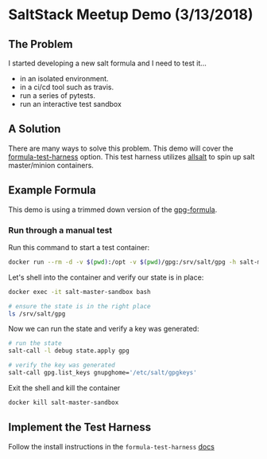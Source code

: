# SaltStack Meetup Demo (3/13/2018)


## <a name='problem'></a> The Problem

I started developing a new salt formula and I need to test it...

* in an isolated environment.
* in a ci/cd tool such as travis.
* run a series of pytests.
* run an interactive test sandbox


## <a name='solution'></a> A Solution

There are many ways to solve this problem. This demo will cover the [formula-test-harness](https://github.com/intuitivetechnologygroup/formula-test-harness) option.
This test harness utilizes [allsalt](https://github.com/simplyadrian/allsalt) to spin up salt master/minion containers.


## <a name='example-formula'></a> Example Formula

This demo is using a trimmed down version of the [gpg-formula](https://github.com/meganlkm/gpg-formula).

### Run through a manual test

Run this command to start a test container:

```bash
docker run --rm -d -v $(pwd):/opt -v $(pwd)/gpg:/srv/salt/gpg -h salt-master-sandbox --name salt-master-sandbox simplyadrian/allsalt:centos_master_2017.7.2
```

Let's shell into the container and verify our state is in place:

```bash
docker exec -it salt-master-sandbox bash

# ensure the state is in the right place
ls /srv/salt/gpg
```

Now we can run the state and verify a key was generated:

```bash
# run the state
salt-call -l debug state.apply gpg

# verify the key was generated
salt-call gpg.list_keys gnupghome='/etc/salt/gpgkeys'
```

Exit the shell and kill the container

```bash
docker kill salt-master-sandbox
```


## <a name='setup-harness'></a> Implement the Test Harness

Follow the install instructions in the `formula-test-harness` [docs](https://github.com/intuitivetechnologygroup/formula-test-harness#-install)
